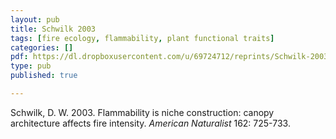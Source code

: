 ```yaml
---
layout: pub
title: Schwilk 2003
tags: [fire ecology, flammability, plant functional traits]
categories: []
pdf: https://dl.dropboxusercontent.com/u/69724712/reprints/Schwilk-2003.pdf
type: pub
published: true

---
```


Schwilk, D. W. 2003. Flammability is niche construction: canopy architecture affects fire intensity. *American Naturalist* 162: 725-733.
